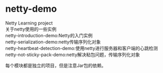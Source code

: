 # netty-demo
Netty Learning project  
关于netty使用的一些实例  
netty-introduction-demo:Netty的入门实例  
netty-serialization-demo:netty传输序列化对象  
netty-heartbeat-detection-demo:使用netty进行服务器和客户端的心跳检测  
netty-not-sticky-pack-demo:netty解决粘包问题，传输序列化对象    
 
每个模块都是独立的项目，但是注意Jar包的依赖。    